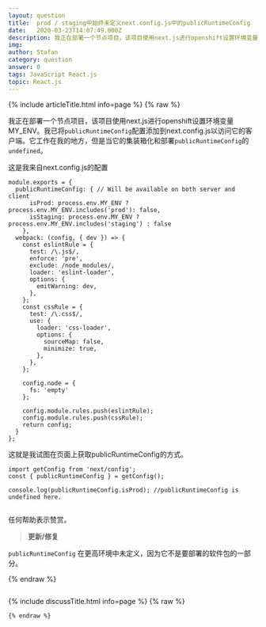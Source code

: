 ```yaml
---
layout: question
title:  prod / staging中始终未定义next.config.js中的publicRuntimeConfig
date:   2020-03-23T14:07:49.000Z
description: 我正在部署一个节点项目，该项目使用next.js进行openshift设置环境变量MY_ENV。我已将publicRuntimeConfig配置添加到ne...
img: 
author: Stafan
category: question
answer: 0
tags: JavaScript React.js
topic: React.js
---
```

<div class="article-root">
  <div class="article">
    {% include articleTitle.html info=page %}
    {% raw %}
    <div class="article-content"><p><font style="vertical-align: inherit;"><font style="vertical-align: inherit;">我正在部署一个节点项目，该项目使用next.js进行openshift设置环境变量MY_ENV。</font><font style="vertical-align: inherit;">我已将</font></font><code>publicRuntimeConfig</code><font style="vertical-align: inherit;"><font style="vertical-align: inherit;">配置</font><font style="vertical-align: inherit;">添加</font><font style="vertical-align: inherit;">到next.config.js以访问它的客户端。</font><font style="vertical-align: inherit;">它工作在我的地方，但是当它的集装箱化和部署</font></font><code>publicRuntimeConfig</code><font style="vertical-align: inherit;"><font style="vertical-align: inherit;">的</font></font><code>undefined</code><font style="vertical-align: inherit;"><font style="vertical-align: inherit;">。</font></font></p>

<p><font style="vertical-align: inherit;"><font style="vertical-align: inherit;">这是我来自next.config.js的配置</font></font></p>

<pre><code>module.exports = {<font></font>
  publicRuntimeConfig: { // Will be available on both server and client<font></font>
      isProd: process.env.MY_ENV ? process.env.MY_ENV.includes('prod'): false,<font></font>
      isStaging: process.env.MY_ENV ? process.env.MY_ENV.includes('staging') : false<font></font>
    },<font></font>
  webpack: (config, { dev }) =&gt; {<font></font>
    const eslintRule = {<font></font>
      test: /\.js$/,<font></font>
      enforce: 'pre',<font></font>
      exclude: /node_modules/,<font></font>
      loader: 'eslint-loader',<font></font>
      options: {<font></font>
        emitWarning: dev,<font></font>
      },<font></font>
    };<font></font>
    const cssRule = {<font></font>
      test: /\.css$/,<font></font>
      use: {<font></font>
        loader: 'css-loader',<font></font>
        options: {<font></font>
          sourceMap: false,<font></font>
          minimize: true,<font></font>
        },<font></font>
      },<font></font>
    };<font></font>
<font></font>
    config.node = {<font></font>
      fs: 'empty'<font></font>
    };<font></font>
<font></font>
    config.module.rules.push(eslintRule);<font></font>
    config.module.rules.push(cssRule);<font></font>
    return config;<font></font>
  }<font></font>
};<font></font>
</code></pre>

<p><font style="vertical-align: inherit;"><font style="vertical-align: inherit;">这就是我试图在页面上获取publicRuntimeConfig的方式。</font></font></p>

<pre><code>import getConfig from 'next/config';<font></font>
const { publicRuntimeConfig } = getConfig();<font></font>
<font></font>
console.log(publicRuntimeConfig.isProd); //publicRuntimeConfig is undefined here. <font></font>
<font></font>
</code></pre>

<p><font style="vertical-align: inherit;"><font style="vertical-align: inherit;">任何帮助表示赞赏。</font></font></p>

<blockquote>
  <p><strong><font style="vertical-align: inherit;"><font style="vertical-align: inherit;">更新/修复</font></font></strong></p>
</blockquote>

<p><code>publicRuntimeConfig</code><font style="vertical-align: inherit;"><font style="vertical-align: inherit;"> 在更高环境中未定义，因为它不是要部署的软件包的一部分。</font></font></p></div>
    {% endraw %}
  </div>
  <p style="height: 0;width:0;overflow: hidden;"> 第3128篇《prod / staging中始终未定义next.config.js中的publicRuntimeConfig》来自Winter(https://github.com/aiyld/aiyld.github.io)的站点</p>
  <div class="discuss-wrapper">
    {% include discussTitle.html info=page %}
    {% raw %}
    
    {% endraw %}
  </div>
<div>

